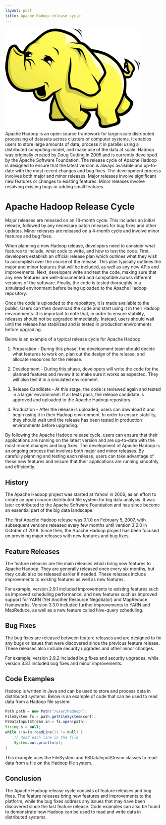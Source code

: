 ```yaml
---
layout: post
title: Apache Hadoop release cycle
---
```

<div class="row">
    <div class="col-sm-2">
        <img src="/images/hadoop-logo.png" alt="hadoop logo"/>
    </div>
    <div class="col-sm-10">
       Apache Hadoop is an open-source framework for large-scale distributed processing of datasets across clusters of computer systems. It enables users to store large amounts of data, process it in parallel using a distributed computing model, and make use of the data at scale. Hadoop was originally created by Doug Cutting in 2005 and is currently developed by the Apache Software Foundation.
       The release cycle of Apache Hadoop is designed to ensure that the latest version is always available and up-to-date with the most recent changes and bug fixes. The development process involves both major and minor releases. Major releases involve significant new features or changes to existing features. Minor releases involve resolving existing bugs or adding small features.
    </div>
</div>


# Apache Hadoop Release Cycle

Major releases are released on an 18-month cycle. This includes an initial release, followed by any necessary patch releases for bug fixes and other updates. Minor releases are released on a 4-month cycle and involve minor features and bug fixes.

When planning a new Hadoop release, developers need to consider what features to include, what code to write, and how to test the code. First, developers establish an official release plan which outlines what they wish to accomplish over the course of the release. This plan typically outlines the major and minor features that will be included, as well as any new APIs and improvements. Next, developers write and test the code, making sure that any new features are well-documented and compatible across different versions of the software. Finally, the code is tested thoroughly in a simulated environment before being uploaded to the Apache Hadoop repository.

Once the code is uploaded to the repository, it is made available to the public. Users can then download the code and start using it in their Hadoop environments. It is important to note that, in order to ensure stability, releases should not be upgraded immediately. Instead, users should wait until the release has stabilized and is tested in production environments before upgrading.

Below is an example of a typical release cycle for Apache Hadoop:

1. Preparation - During this phase, the development team should decide what features to work on, plan out the design of the release, and allocate resources for the release.

2. Development - During this phase, developers will write the code for the planned features and review it to make sure it works as expected. They will also test it in a simulated environment.

3. Release Candidate - At this stage, the code is reviewed again and tested in a larger environment. If all tests pass, the release candidate is approved and uploaded to the Apache Hadoop repository.

4. Production - After the release is uploaded, users can download it and begin using it in their Hadoop environment. In order to ensure stability, they should wait until the release has been tested in production environments before upgrading.

By following the Apache Hadoop release cycle, users can ensure that their applications are running on the latest version and are up-to-date with the most recent changes and bug fixes. The development of Apache Hadoop is an ongoing process that involves both major and minor releases. By carefully planning and testing each release, users can take advantage of these new features and ensure that their applications are running smoothly and efficiently.

## History
The Apache Hadoop project was started at Yahoo! in 2006, as an effort to create an open source distributed file system for big data analysis. It was later contributed to the Apache Software Foundation and has since become an essential part of the big data landscape.

The first Apache Hadoop release was 0.1.0 on February 5, 2007, with subsequent versions released every few months until version 3.2.0 in October of 2018. Since then, the Apache Hadoop project has been focused on providing major releases with new features and bug fixes.

## Feature Releases
The feature releases are the main releases which bring new features to Apache Hadoop. They are generally released once every six months, but they could also be released earlier if needed. These releases include improvements to existing features as well as new features.

For example, version 2.9.1 included improvements to existing features such as improved scheduling performance, and new features such as improved support for YARN (Yet Another Resource Negotiator) and MapReduce frameworks. Version 3.3.0 included further improvements to YARN and MapReduce, as well as a new feature called hive-query scheduling.

## Bug Fixes
The bug fixes are released between feature releases and are designed to fix any bugs or issues that were discovered since the previous feature release. These releases also include security upgrades and other minor changes.

For example, version 2.9.2 included bug fixes and security upgrades, while version 3.3.1 included bug fixes and minor improvements.

## Code Examples
Hadoop is written in Java and can be used to store and process data in distributed systems. Below is an example of code that can be used to read data from a Hadoop file system:

```java
Path path = new Path("/user/hadoop");
FileSystem fs = path.getFileSystem(conf);
FSDataInputStream in = fs.open(path);
String s = null;
while ((s=in.readLine()) != null) {
    // Read each line in the file
    System.out.println(s);
}
```

This example uses the FileSystem and FSDataInputStream classes to read data from a file on the Hadoop file system.

## Conclusion
The Apache Hadoop release cycle consists of feature releases and bug fixes. The feature releases bring new features and improvements to the platform, while the bug fixes address any issues that may have been discovered since the last feature release. Code examples can also be found to demonstrate how Hadoop can be used to read and write data in distributed systems.
